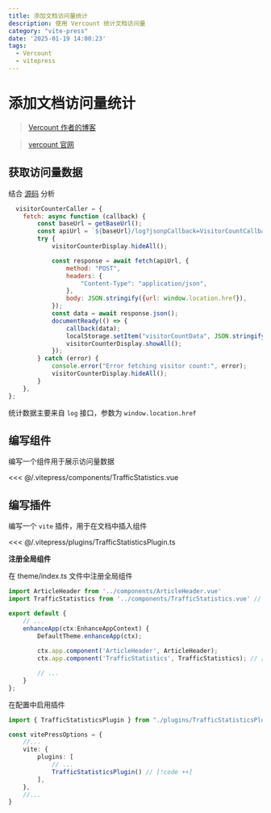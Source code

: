 ```yaml
---
title: 添加文档访问量统计
description: 使用 Vercount 统计文档访问量
category: "vite-press"
date: '2025-01-19 14:00:23'
tags:
  - Vercount
  - vitepress
---
```


# 添加文档访问量统计

> [Vercount 作者的博客](https://ohevan.com/vercount-website-counter-busuanzi-alternative.html)

> [vercount 官网](https://vercount.one/)

## 获取访问量数据
结合 [源码](https://github.com/EvanNotFound/vercount/blob/main/src/lib/client.js) 分析

```js
  visitorCounterCaller = {
	fetch: async function (callback) {
		const baseUrl = getBaseUrl();
		const apiUrl = `${baseUrl}/log?jsonpCallback=VisitorCountCallback`;
		try {
			visitorCounterDisplay.hideAll();

			const response = await fetch(apiUrl, {
				method: "POST",
				headers: {
					"Content-Type": "application/json",
				},
				body: JSON.stringify({url: window.location.href}),
			});
			const data = await response.json();
			documentReady(() => {
				callback(data);
				localStorage.setItem("visitorCountData", JSON.stringify(data));
				visitorCounterDisplay.showAll();
			});
		} catch (error) {
			console.error("Error fetching visitor count:", error);
			visitorCounterDisplay.hideAll();
		}
	},
};
```

统计数据主要来自 `log` 接口，参数为 `window.location.href`


## 编写组件
编写一个组件用于展示访问量数据

<<< @/.vitepress/components/TrafficStatistics.vue


## 编写插件

编写一个 `vite` 插件，用于在文档中插入组件

<<< @/.vitepress/plugins/TrafficStatisticsPlugin.ts

**注册全局组件**

在 theme/index.ts 文件中注册全局组件

```ts
import ArticleHeader from '../components/ArticleHeader.vue'
import TrafficStatistics from '../components/TrafficStatistics.vue' // [!code ++]

export default {
	// ...
	enhanceApp(ctx:EnhanceAppContext) {
		DefaultTheme.enhanceApp(ctx);
		
		ctx.app.component('ArticleHeader', ArticleHeader);
		ctx.app.component('TrafficStatistics', TrafficStatistics); // [!code ++]

		// ...
	}
};
```

在配置中启用插件
```ts
import { TrafficStatisticsPlugin } from "./plugins/TrafficStatisticsPlugin"; // [!code ++]

const vitePressOptions = {
	//...
	vite: {
		plugins: [
			// ...
			TrafficStatisticsPlugin() // [!code ++]
		],
	},
	//...
}
```

